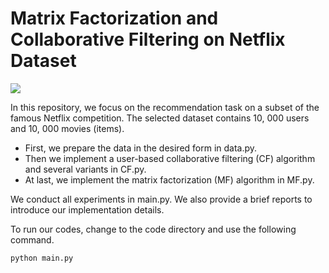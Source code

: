 # Matrix Factorization and Collaborative Filtering on Netflix Dataset

![](https://visitor-badge.glitch.me/badge?page_id=Doslim.Matrix-Factorization-and-Collaborative-Filtering-on-Netflix-Dataset)

In this repository, we focus on the recommendation task on a subset of the famous Netflix competition. The selected dataset contains 10, 000 users and 10, 000 movies (items). 

- First, we prepare the data in the desired form in data.py.
- Then we implement a user-based collaborative filtering (CF) algorithm and several variants in CF.py.
- At last, we implement the matrix factorization (MF) algorithm in MF.py.

We conduct all experiments in main.py. We also provide a brief reports to introduce our implementation details.

To run our codes, change to the code directory and use the following command.
```
python main.py
```

